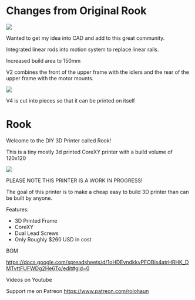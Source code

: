 # Changes from Original Rook

![](https://imgur.com/t2nv7Oc.jpg)

Wanted to get my idea into CAD and add to this great community.

Integrated linear rods into motion system to replace linear rails.

Increased build area to 150mm

V2 combines the front of the upper frame with the idlers and the rear of the upper frame with the motor mounts.


![](https://i.imgur.com/1YPYpml.jpeg)

V4 is cut into pieces so that it can be printed on itself


# Rook
Welcome to the DIY 3D Printer called Rook!

This is a tiny mostly 3d printed CoreXY printer with a build volume of 120x120

![](Build_Photos/rook.png)

PLEASE NOTE THIS PRINTER IS A WORK IN PROGRESS!

The goal of this printer is to make a cheap easy to build 3D printer than can be built by anyone.

Features:

- 3D Printed Frame
- CoreXY
- Dual Lead Screws
- Only Roughly $260 USD in cost

BOM

https://docs.google.com/spreadsheets/d/1oHDEvndkkvPFOBis4atrHRHK_DMTvttFUFWDg2He6To/edit#gid=0

Videos on Youtube


Support me on Patreon
https://www.patreon.com/rolohaun
